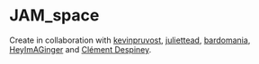 # JAM_space

Create in collaboration with [kevinpruvost](https://github.com/kevinpruvost), [juliettead](https://github.com/hadrienm), [bardomania](https://github.com/bardomania), [HeyImAGinger](https://github.com/HeyImAGinger) and [Clément Despiney](https://github.com/cdespiney).